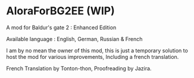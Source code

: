 # AloraForBG2EE (WIP)

A mod for Baldur's gate 2 : Enhanced Edition

Available language : English, German, Russian & French

I am by no mean the owner of this mod, this is just a temporary solution to host the mod for various improvements, Including a french translation.

French Translation by Tonton-thon, Proofreading by Jazira.
